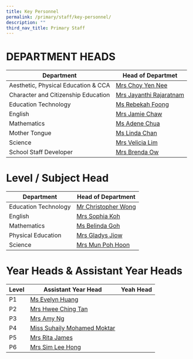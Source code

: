 ```yaml
---
title: Key Personnel
permalink: /primary/staff/key-personnel/
description: ""
third_nav_title: Primary Staff
---
```

# DEPARTMENT HEADS

| Department | Head of Departmet | 
| -------- | -------- |
| Aesthetic, Physical Education & CCA| [Mrs Choy Yen Nee  ](tan_yen_nee@schools.gov.sg)
Character and Citizenship Education | [Mrs Jayanthi Rajaratnam](jayanthi_kadiresan@schools.gov.sg) 
Education Technology| [Ms Rebekah Foong](foong_chen_kai_rebekah@schools.gov.sg)
English| [Mrs Jamie Chaw](lo_hwee_ling_jamie@schools.gov.sg)
Mathematics|[Ms Adene Chua ](chua_yuen_yee@schools.gov.sg)
Mother Tongue|[Ms Linda Chan ](chan_pei_chui@schools.gov.sg)
Science|[Mrs Velicia Lim](foo_wei_tint_velicia@schools.gov.sg)
School Staff Developer| [Mrs Brenda Ow](koh_li_ying_brenda@schools.gov.sg)

# Level / Subject Head 

| Department | Head of Department | 
| -------- | -------- |
| Education Technology| [Mr Christopher Wong ](christopher_wong_say_eng@schools.gov.sg)
English| [Mrs Sophia Koh ](koh_pei_chen_sophia@schools.gov.sg)
Mathematics | [Ms Belinda Goh ](goh_gek_kheng_belinda@schools.gov.sg)
Physical Education  | [Mrs Gladys Jiow](tan_tsu_pei_gladys@schools.gov.sg)
Science |[Mrs Mun Poh Hoon ](chua_poh_hoon@schools.gov.sg)

# Year Heads & Assistant Year Heads


| Level | Assistant Year Head | Yeah Head |
| -------- | -------- | -------- |
| P1    | [Ms Evelyn Huang ](huang_yulin_evelyn@schools.gov.sg)
| P2    | [Mrs Hwee Ching Tan ](tan_sian_huang@schools.gov.sg)| 
| P3    | [Mrs Amy Ng ](fang_yingying_amy@schools.gov.sg)
| P4    | [Miss Suhaily Mohamed Moktar](suhaily_md_moktar@schools.gov.sg) 
| P5    | [Mrs Rita James](rita_james@schools.gov.sg) 
| P6   | [Mrs Sim Lee Hong](chua_lee_hong@schools.gov.sg) | 